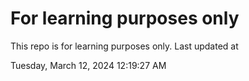 # For learning purposes only
This repo is for learning purposes only.
Last updated at

Tuesday, March 12, 2024 12:19:27 AM

